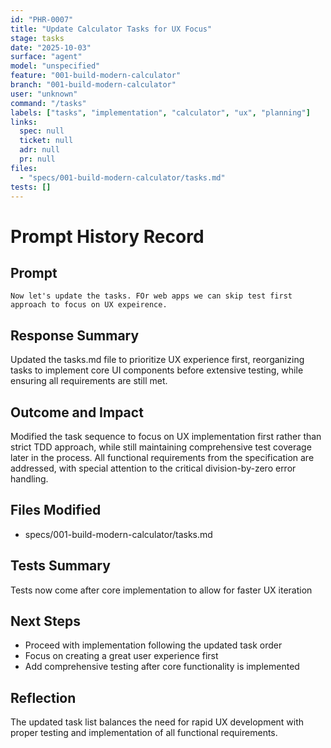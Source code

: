 ```yaml
---
id: "PHR-0007"
title: "Update Calculator Tasks for UX Focus"
stage: tasks
date: "2025-10-03"
surface: "agent"
model: "unspecified"
feature: "001-build-modern-calculator"
branch: "001-build-modern-calculator"
user: "unknown"
command: "/tasks"
labels: ["tasks", "implementation", "calculator", "ux", "planning"]
links:
  spec: null
  ticket: null
  adr: null
  pr: null
files:
  - "specs/001-build-modern-calculator/tasks.md"
tests: []
---
```


# Prompt History Record

## Prompt
```
Now let's update the tasks. FOr web apps we can skip test first approach to focus on UX expeirence.
```

## Response Summary
Updated the tasks.md file to prioritize UX experience first, reorganizing tasks to implement core UI components before extensive testing, while ensuring all requirements are still met.

## Outcome and Impact
Modified the task sequence to focus on UX implementation first rather than strict TDD approach, while still maintaining comprehensive test coverage later in the process. All functional requirements from the specification are addressed, with special attention to the critical division-by-zero error handling.

## Files Modified
- specs/001-build-modern-calculator/tasks.md

## Tests Summary
Tests now come after core implementation to allow for faster UX iteration

## Next Steps
- Proceed with implementation following the updated task order
- Focus on creating a great user experience first
- Add comprehensive testing after core functionality is implemented

## Reflection
The updated task list balances the need for rapid UX development with proper testing and implementation of all functional requirements.